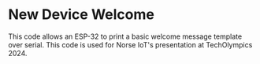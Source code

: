 # New Device Welcome
This code allows an ESP-32 to print a basic welcome message template over serial. This code is used for Norse IoT's presentation at TechOlympics 2024.
